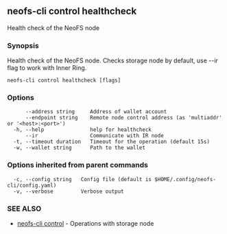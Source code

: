 ## neofs-cli control healthcheck

Health check of the NeoFS node

### Synopsis

Health check of the NeoFS node. Checks storage node by default, use --ir flag to work with Inner Ring.

```
neofs-cli control healthcheck [flags]
```

### Options

```
      --address string     Address of wallet account
      --endpoint string    Remote node control address (as 'multiaddr' or '<host>:<port>')
  -h, --help               help for healthcheck
      --ir                 Communicate with IR node
  -t, --timeout duration   Timeout for the operation (default 15s)
  -w, --wallet string      Path to the wallet
```

### Options inherited from parent commands

```
  -c, --config string   Config file (default is $HOME/.config/neofs-cli/config.yaml)
  -v, --verbose         Verbose output
```

### SEE ALSO

* [neofs-cli control](neofs-cli_control.md)	 - Operations with storage node

